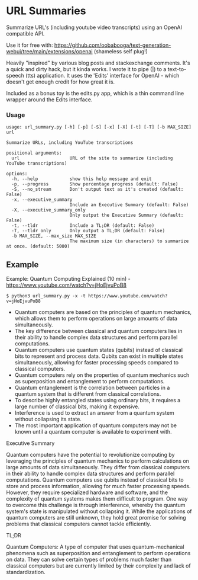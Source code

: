 # URL Summaries

Summarize URL's (including youtube video transcripts) using an OpenAI compatible API.

Use it for free with: https://github.com/oobabooga/text-generation-webui/tree/main/extensions/openai (shameless self plug!)

Heavily "inspired" by various blog posts and stackexchange comments.
It's a quick and dirty hack, but it kinda works. I wrote it to pipe (|) to a text-to-speech (tts) application. It uses the 'Edits' interface for OpenAI - which doesn't get enough credit for how great it is.

Included as a bonus toy is the edits.py app, which is a thin command line wrapper around the Edits interface.


### Usage

```
usage: url_summary.py [-h] [-p] [-S] [-x] [-X] [-t] [-T] [-b MAX_SIZE] url

Summarize URLs, including YouTube transcriptions

positional arguments:
  url                   URL of the site to summarize (including YouTube transcriptions)

options:
  -h, --help            show this help message and exit
  -p, --progress        Show percentage progress (default: False)
  -S, --no_stream       Don't output text as it's created (default: False)
  -x, --executive_summary
                        Include an Executive Summary (default: False)
  -X, --executive_summary_only
                        Only output the Executive Summary (default: False)
  -t, --tldr            Include a TL;DR (default: False)
  -T, --tldr_only       Only output a TL;DR (default: False)
  -b MAX_SIZE, --max_size MAX_SIZE
                        The maximum size (in characters) to summarize at once. (default: 5000)
```

## Example

Example: Quantum Computing Explained (10 min) - https://www.youtube.com/watch?v=jHoEjvuPoB8
```
$ python3 url_summary.py -x -t https://www.youtube.com/watch?v=jHoEjvuPoB8
```
*   Quantum computers are based on the principles of quantum mechanics, which allows them to perform operations on large amounts of data simultaneously.
*   The key difference between classical and quantum computers lies in their ability to handle complex data structures and perform parallel computations.
*   Quantum computers use quantum states (qubits) instead of classical bits to represent and process data. Qubits can exist in multiple states simultaneously, allowing for faster processing speeds compared to classical computers.
*   Quantum computers rely on the properties of quantum mechanics such as superposition and entanglement to perform computations.
*   Quantum entanglement is the correlation between particles in a quantum system that is different from classical correlations.
*   To describe highly entangled states using ordinary bits, it requires a large number of classical bits, making it expensive.
*   Interference is used to extract an answer from a quantum system without collapsing its state.
*   The most important application of quantum computers may not be known until a quantum computer is available to experiment with.

Executive Summary

Quantum computers have the potential to revolutionize computing by leveraging the principles of quantum mechanics to perform calculations on large amounts of data simultaneously. They differ from classical computers in their ability to handle complex data structures and perform parallel computations. Quantum computers use qubits instead of classical bits to store and process information, allowing for much faster processing speeds. However, they require specialized hardware and software, and the complexity of quantum systems makes them difficult to program. One way to overcome this challenge is through interference, whereby the quantum system's state is manipulated without collapsing it. While the applications of quantum computers are still unknown, they hold great promise for solving problems that classical computers cannot tackle efficiently.

TL;DR

Quantum Computers: A type of computer that uses quantum-mechanical phenomena such as superposition and entanglement to perform operations on data. They can solve certain types of problems much faster than classical computers but are currently limited by their complexity and lack of standardization.
